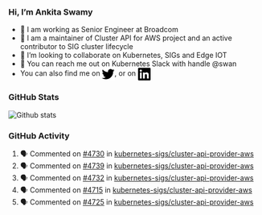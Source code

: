 ### Hi, I’m Ankita Swamy

- 💼 I am working as Senior Engineer at Broadcom
- 👀 I am a maintainer of Cluster API for AWS project and an active contributor to SIG cluster lifecycle
- 💞️ I’m looking to collaborate on Kubernetes, SIGs and Edge IOT
- 💬 You can reach me out on Kubernetes Slack with handle @swan
- You can also find me on <a href="https://twitter.com/SwamyAnkita" target="blank"><img align="center" src="https://raw.githubusercontent.com/Ankitasw/Ankitasw/master/svg/twitter.svg" alt="Ankitasw" height="25" width="25" color="#1DA1f2" /></a>, or on <a href="https://www.linkedin.com/in/Ankitaswamy/" target="blank"><img align="center" src="https://raw.githubusercontent.com/Ankitasw/Ankitasw/master/svg/linkedin.svg" alt="Ankitasw" height="25" width="25" /></a>

### GitHub Stats
![Github stats](https://github-readme-stats.vercel.app/api?username=Ankitasw&count_private=true&show_icons=true&theme=tokyonight)

### GitHub Activity 
<!--START_SECTION:activity-->
1. 🗣 Commented on [#4730](https://github.com/kubernetes-sigs/cluster-api-provider-aws/pull/4730#issuecomment-1898047102) in [kubernetes-sigs/cluster-api-provider-aws](https://github.com/kubernetes-sigs/cluster-api-provider-aws)
2. 🗣 Commented on [#4739](https://github.com/kubernetes-sigs/cluster-api-provider-aws/pull/4739#issuecomment-1897789018) in [kubernetes-sigs/cluster-api-provider-aws](https://github.com/kubernetes-sigs/cluster-api-provider-aws)
3. 🗣 Commented on [#4732](https://github.com/kubernetes-sigs/cluster-api-provider-aws/pull/4732#issuecomment-1888504113) in [kubernetes-sigs/cluster-api-provider-aws](https://github.com/kubernetes-sigs/cluster-api-provider-aws)
4. 🗣 Commented on [#4715](https://github.com/kubernetes-sigs/cluster-api-provider-aws/issues/4715#issuecomment-1886801486) in [kubernetes-sigs/cluster-api-provider-aws](https://github.com/kubernetes-sigs/cluster-api-provider-aws)
5. 🗣 Commented on [#4725](https://github.com/kubernetes-sigs/cluster-api-provider-aws/pull/4725#issuecomment-1886779612) in [kubernetes-sigs/cluster-api-provider-aws](https://github.com/kubernetes-sigs/cluster-api-provider-aws)
<!--END_SECTION:activity-->
